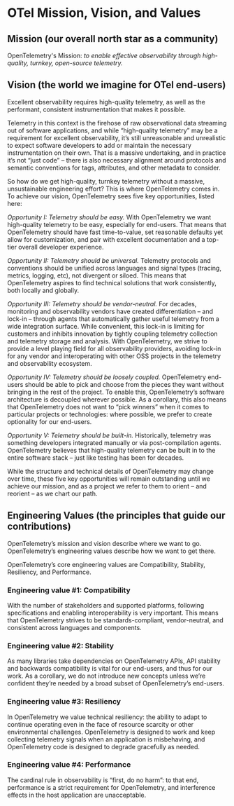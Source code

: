 # OTel Mission, Vision, and Values

## Mission (our overall north star as a community)

OpenTelemetry's Mission: *to enable effective observability through
high-quality, turnkey, open-source telemetry.*

## Vision (the world we imagine for OTel end-users)

Excellent observability requires high-quality telemetry, as well as the
performant, consistent instrumentation that makes it possible.

Telemetry in this context is the firehose of raw observational data streaming
out of software applications, and while “high-quality telemetry” may be a
requirement for excellent observability, it’s still unreasonable and
unrealistic to expect software developers to add or maintain the necessary
instrumentation on their own. That is a massive undertaking, and in practice
it’s not “just code” – there is also necessary alignment around protocols and
semantic conventions for tags, attributes, and other metadata to consider.

So how do we get high-quality, turnkey telemetry without a massive,
unsustainable engineering effort? This is where OpenTelemetry comes in. To
achieve our vision, OpenTelemetry sees five key opportunities, listed here:

*Opportunity I: Telemetry should be easy.* With OpenTelemetry we want
high-quality telemetry to be easy, especially for end-users. That means that
OpenTelemetry should have fast time-to-value, set reasonable defaults yet allow
for customization, and pair with excellent documentation and a top-tier overall
developer experience.

*Opportunity II: Telemetry should be universal.* Telemetry protocols and
conventions should be unified across languages and signal types (tracing,
metrics, logging, etc), not divergent or siloed. This means that OpenTelemetry
aspires to find technical solutions that work consistently, both locally and
globally.

*Opportunity III: Telemetry should be vendor-neutral.* For decades, monitoring
and observability vendors have created differentiation – and lock-in – through
agents that automatically gather useful telemetry from a wide integration
surface. While convenient, this lock-in is limiting for customers and inhibits
innovation by tightly coupling telemetry collection and telemetry storage and
analysis. With OpenTelemetry, we strive to provide a level playing field for
all observability providers, avoiding lock-in for any vendor and interoperating
with other OSS projects in the telemetry and observability ecosystem.

*Opportunity IV: Telemetry should be loosely coupled.* OpenTelemetry end-users
should be able to pick and choose from the pieces they want without bringing in
the rest of the project. To enable this, OpenTelemetry’s software architecture
is decoupled wherever possible. As a corollary, this also means that
OpenTelemetry does not want to “pick winners” when it comes to particular
projects or technologies: where possible, we prefer to create optionality for
our end-users.

*Opportunity V: Telemetry should be built-in.* Historically, telemetry was
something developers integrated manually or via post-compilation agents.
OpenTelemetry believes that high-quality telemetry can be built in to the
entire software stack – just like testing has been for decades.

While the structure and technical details of OpenTelemetry may change over
time, these five key opportunities will remain outstanding until we achieve our
mission, and as a project we refer to them to orient – and reorient – as we
chart our path.

## Engineering Values (the principles that guide our contributions)

OpenTelemetry’s mission and vision describe where we want to go.
OpenTelemetry’s engineering values describe how we want to get there.

OpenTelemetry’s core engineering values are Compatibility, Stability,
Resiliency, and Performance.

### Engineering value #1: Compatibility

With the number of stakeholders and supported platforms, following
specifications and enabling interoperability is very important. This means that
OpenTelemetry strives to be standards-compliant, vendor-neutral, and consistent
across languages and components.

### Engineering value #2: Stability

As many libraries take dependencies on OpenTelemetry APIs, API stability and
backwards compatibility is vital for our end-users, and thus for our work. As a
corollary, we do not introduce new concepts unless we’re confident they’re
needed by a broad subset of OpenTelemetry’s end-users.

### Engineering value #3: Resiliency

In OpenTelemetry we value technical resiliency: the ability to adapt to
continue operating even in the face of resource scarcity or other environmental
challenges. OpenTelemetry is designed to work and keep collecting telemetry
signals when an application is misbehaving, and OpenTelemetry code is designed
to degrade gracefully as needed.

### Engineering value #4: Performance

The cardinal rule in observability is “first, do no harm”: to that end,
performance is a strict requirement for OpenTelemetry, and interference effects
in the host application are unacceptable.

